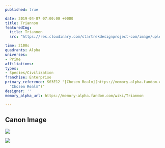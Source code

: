 ```yaml
---
published: true

date: 2019-04-07 07:00:00 +0000
title: Triannon
featuredImg:
  title: Triannon
  src: "https://res.cloudinary.com/startrekdesignproject-com/image/upload/v1554866713/Triannon.png"

time: 2100s
quadrants: Alpha
universes:
- Prime
affiliations:
types:
- Species/Civilization
franchise: Enterprise
primary_reference: S03E12 "[Chosen Realm](https://memory-alpha.fandom.com/wiki/Chosen_Realm
  "Chosen Realm")"
designer: ''
memory_alpha_url: https://memory-alpha.fandom.com/wiki/Triannon

---
```

## Canon Image

![](https://res.cloudinary.com/startrekdesignproject-com/image/upload/v1554687455/Triannon1.jpg)

![](https://res.cloudinary.com/startrekdesignproject-com/image/upload/v1554687455/Triannon2.jpg)
